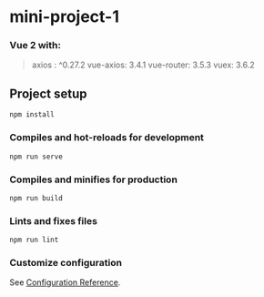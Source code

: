 # mini-project-1

### Vue 2 with:

> axios : ^0.27.2
> vue-axios: 3.4.1
> vue-router: 3.5.3
> vuex: 3.6.2

## Project setup

```
npm install
```

### Compiles and hot-reloads for development

```
npm run serve
```

### Compiles and minifies for production

```
npm run build
```

### Lints and fixes files

```
npm run lint
```

### Customize configuration

See [Configuration Reference](https://cli.vuejs.org/config/).
